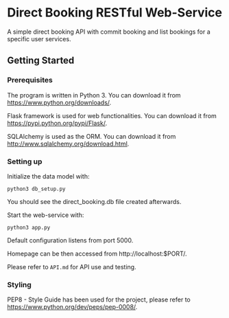 # Direct Booking RESTful Web-Service
A simple direct booking API with commit booking and list bookings for a specific user services.

## Getting Started
### Prerequisites
The program is written in Python 3. You can download it from https://www.python.org/downloads/.

Flask framework is used for web functionalities. You can download it from https://pypi.python.org/pypi/Flask/.

SQLAlchemy is used as the ORM. You can download it from http://www.sqlalchemy.org/download.html.

### Setting up
Initialize the data model with:
```
python3 db_setup.py
```
You should see the direct_booking.db file created afterwards.

Start the web-service with:
```
python3 app.py
```

Default configuration listens from port 5000.

Homepage can be then accessed from http://localhost:$PORT/.

Please refer to `API.md` for API use and testing.

### Styling
PEP8 - Style Guide has been used for the project, please refer to https://www.python.org/dev/peps/pep-0008/.